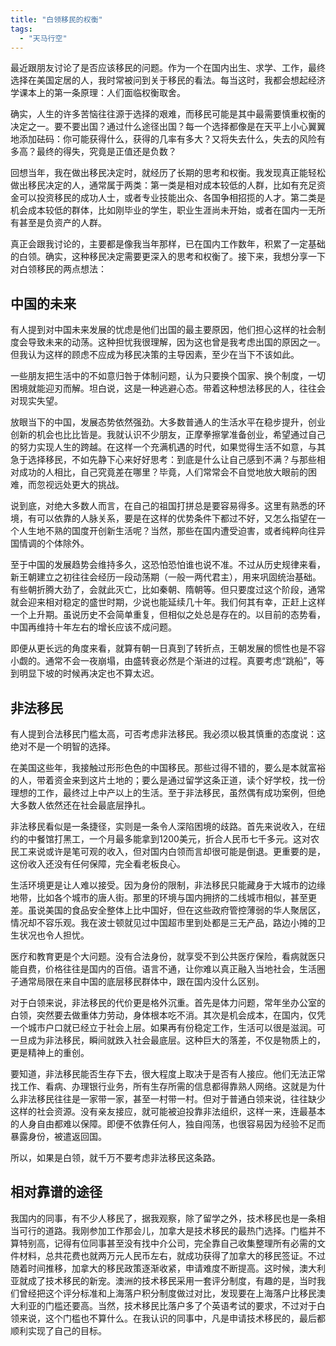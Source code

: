 ```yaml
---
title: "白领移民的权衡"
tags: 
  - "天马行空"
---
```


最近跟朋友讨论了是否应该移民的问题。作为一个在国内出生、求学、工作，最终选择在美国定居的人，我时常被问到关于移民的看法。每当这时，我都会想起经济学课本上的第一条原理：人们面临权衡取舍。

确实，人生的许多苦恼往往源于选择的艰难，而移民可能是其中最需要慎重权衡的决定之一。要不要出国？通过什么途径出国？每一个选择都像是在天平上小心翼翼地添加砝码：你可能获得什么，获得的几率有多大？又将失去什么，失去的风险有多高？最终的得失，究竟是正值还是负数？

回想当年，我在做出移民决定时，就经历了长期的思考和权衡。我发现真正能轻松做出移民决定的人，通常属于两类：第一类是相对成本较低的人群，比如有充足资金可以投资移民的成功人士，或者专业技能出众、各国争相招揽的人才。第二类是机会成本较低的群体，比如刚毕业的学生，职业生涯尚未开始，或者在国内一无所有甚至是负资产的人群。

真正会跟我讨论的，主要都是像我当年那样，已在国内工作数年，积累了一定基础的白领。确实，这种移民决定需要更深入的思考和权衡了。接下来，我想分享一下对白领移民的两点想法：

## 中国的未来

有人提到对中国未来发展的忧虑是他们出国的最主要原因，他们担心这样的社会制度会导致未来的动荡。这种担忧我很理解，因为这也曾是我考虑出国的原因之一。但我认为这样的顾虑不应成为移民决策的主导因素，至少在当下不该如此。

一些朋友把生活中的不如意归咎于体制问题，认为只要换个国家、换个制度，一切困境就能迎刃而解。坦白说，这是一种逃避心态。带着这种想法移民的人，往往会对现实失望。

放眼当下的中国，发展态势依然强劲。大多数普通人的生活水平在稳步提升，创业创新的机会也比比皆是。我就认识不少朋友，正摩拳擦掌准备创业，希望通过自己的努力实现人生的跨越。在这样一个充满机遇的时代，如果觉得生活不如意，与其急于选择移民，不如先静下心来好好思考：到底是什么让自己感到不满？与那些相对成功的人相比，自己究竟差在哪里？毕竟，人们常常会不自觉地放大眼前的困难，而忽视远处更大的挑战。

说到底，对绝大多数人而言，在自己的祖国打拼总是要容易得多。这里有熟悉的环境，有可以依靠的人脉关系，要是在这样的优势条件下都过不好，又怎么指望在一个人生地不熟的国度开创新生活呢？当然，那些在国内遭受迫害，或者纯粹向往异国情调的个体除外。

至于中国的发展趋势会维持多久，这恐怕恐怕谁也说不准。不过从历史规律来看，新王朝建立之初往往会经历一段动荡期（一般一两代君主），用来巩固统治基础。有些朝折腾大劲了，会就此灭亡，比如秦朝、隋朝等。但只要度过这个阶段，通常就会迎来相对稳定的盛世时期，少说也能延续几十年。我们何其有幸，正赶上这样一个上升期。虽说历史不会简单重复，但相似之处总是存在的。以目前的态势看，中国再维持十年左右的增长应该不成问题。

即便从更长远的角度来看，就算有朝一日真到了转折点，王朝发展的惯性也是不容小觑的。通常不会一夜崩塌，由盛转衰必然是个渐进的过程。真要考虑“跳船”，等到明显下坡的时候再决定也不算太迟。


## 非法移民

有人提到合法移民门槛太高，可否考虑非法移民。我必须以极其慎重的态度说：这绝对不是一个明智的选择。

在美国这些年，我接触过形形色色的中国移民。那些过得不错的，要么是本就富裕的人，带着资金来到这片土地的；要么是通过留学这条正道，读个好学校，找一份理想的工作，最终过上中产以上的生活。至于非法移民，虽然偶有成功案例，但绝大多数人依然还在社会最底层挣扎。

非法移民看似是一条捷径，实则是一条令人深陷困境的歧路。首先来说收入，在纽约的中餐馆打黑工，一个月最多能拿到1200美元，折合人民币七千多元。这对农民工来说或许是笔可观的收入，但对国内白领而言却很可能是倒退。更重要的是，这份收入还没有任何保障，完全看老板良心。

生活环境更是让人难以接受。因为身份的限制，非法移民只能藏身于大城市的边缘地带，比如各个城市的唐人街。那里的环境与国内拥挤的二线城市相似，甚至更差。虽说美国的食品安全整体上比中国好，但在这些政府管控薄弱的华人聚居区，情况却不容乐观。我在波士顿就见过中国超市里到处都是三无产品，路边小摊的卫生状况也令人担忧。

医疗和教育更是个大问题。没有合法身份，就享受不到公共医疗保险，看病就医只能自费，价格往往是国内的百倍。语言不通，让你难以真正融入当地社会，生活圈子通常局限在来自中国的底层移民群体中，跟在国内没什么区别。

对于白领来说，非法移民的代价更是格外沉重。首先是体力问题，常年坐办公室的白领，突然要去做重体力劳动，身体根本吃不消。其次是机会成本，在国内，仅凭一个城市户口就已经立于社会上层。如果再有份稳定工作，生活可以很是滋润。可一旦成为非法移民，瞬间就跌入社会最底层。这种巨大的落差，不仅是物质上的，更是精神上的重创。

要知道，非法移民能否生存下去，很大程度上取决于是否有人接应。他们无法正常找工作、看病、办理银行业务，所有生存所需的信息都得靠熟人网络。这就是为什么非法移民往往是一家带一家，甚至一村带一村。但对于普通白领来说，往往缺少这样的社会资源。没有亲友接应，就可能被迫投靠非法组织，这样一来，连最基本的人身自由都难以保障。即便不依靠任何人，独自闯荡，也很容易因为经验不足而暴露身份，被遣返回国。

所以，如果是白领，就千万不要考虑非法移民这条路。

## 相对靠谱的途径

我国内的同事，有不少人移民了，据我观察，除了留学之外，技术移民也是一条相当可行的道路。我刚参加工作那会儿，加拿大是技术移民的最热门选择。门槛并不算特别高，记得有位同事甚至没有找中介公司，完全靠自己收集整理所有必需的文件材料，总共花费也就两万元人民币左右，就成功获得了加拿大的移民签证。不过随着时间推移，加拿大的移民政策逐渐收紧，申请难度不断提高。这时候，澳大利亚就成了技术移民的新宠。澳洲的技术移民采用一套评分制度，有趣的是，当时我们曾经把这个评分标准和上海落户积分制度做过对比，发现要在上海落户比移民澳大利亚的门槛还要高。当然，技术移民比落户多了个英语考试的要求，不过对于白领来说，这个门槛也不算什么。在我认识的同事中，凡是申请技术移民的，最后都顺利实现了自己的目标。
